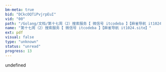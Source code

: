 ```yaml
---
bm-meta: true
bid: "DCkcOQTiPvjrpEuI"
vid: "00"
path: "/Golang/文档/第十七周（2）搜索服务【 微信号 itcodeba 】【麻雀导航 it1024.site】.pdf"
name: "第十七周（2）搜索服务【 微信号 itcodeba 】【麻雀导航 it1024.site】"
ext: pdf
visual: false
type: "unknown"
status: "unread"
progress: 13
---
```

undefined